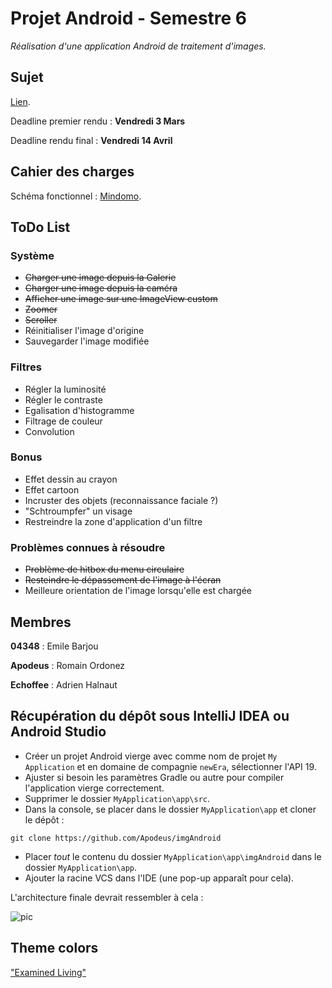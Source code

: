 # Projet Android - Semestre 6
*Réalisation d'une application Android de traitement d'images.*

## Sujet

[Lien](http://dept-info.labri.fr/~vialard/ANDROID/references/cahierDesCharges.pdf).

Deadline premier rendu : **Vendredi 3 Mars**

Deadline rendu final : **Vendredi 14 Avril**
## Cahier des charges

Schéma fonctionnel : [Mindomo](https://www.mindomo.com/mindmap/b9565ab1eb794d20a15267735e7b041d).

## ToDo List

### Système
- ~~Charger une image depuis la Galerie~~
- ~~Charger une image depuis la caméra~~
- ~~Afficher une image sur une ImageView custom~~
- ~~Zoomer~~
- ~~Scroller~~
- Réinitialiser l'image d'origine
- Sauvegarder l'image modifiée

### Filtres
- Régler la luminosité
- Régler le contraste
- Egalisation d'histogramme
- Filtrage de couleur
- Convolution

### Bonus
- Effet dessin au crayon
- Effet cartoon
- Incruster des objets (reconnaissance faciale ?)
- "Schtroumpfer" un visage
- Restreindre la zone d'application d'un filtre

### Problèmes connues à résoudre
- ~~Problème de hitbox du menu circulaire~~
- ~~Resteindre le dépassement de l'image à l'écran~~
- Meilleure orientation de l'image lorsqu'elle est chargée

## Membres

**04348** : Emile Barjou

**Apodeus** : Romain Ordonez

**Echoffee** : Adrien Halnaut

## Récupération du dépôt sous IntelliJ IDEA ou Android Studio

- Créer un projet Android vierge avec comme nom de projet `My Application` et en domaine de compagnie `newEra`, sélectionner l'API 19.
- Ajuster si besoin les paramètres Gradle ou autre pour compiler l'application vierge correctement.
- Supprimer le dossier `MyApplication\app\src`.
- Dans la console, se placer dans le dossier `MyApplication\app` et cloner le dépôt :

```git clone https://github.com/Apodeus/imgAndroid```
- Placer *tout* le contenu du dossier `MyApplication\app\imgAndroid` dans le dossier `MyApplication\app`.
- Ajouter la racine VCS dans l'IDE (une pop-up apparaît pour cela).

L'architecture finale devrait ressembler à cela : 

![pic](https://a.pomf.cat/ogjuoo.png)

## Theme colors
["Examined Living"](http://flatcolors.net/palette/615-examined-living)
